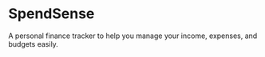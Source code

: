 # SpendSense
A personal finance tracker to help you manage your income, expenses, and budgets easily.
